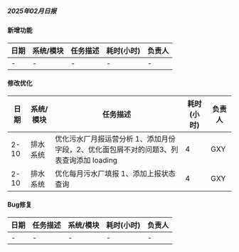 ##### 2025年02月日报

#### 新增功能
| 日期  | 系统/模块               | 任务描述                                       | 耗时(小时) | 负责人 |
|-------|------------------------|------------------------------------------------|------------|--------|
| -     | -                      | -                                              | -          |-       |

#### 修改优化
| 日期  | 系统/模块               | 任务描述                                        | 耗时(小时) | 负责人 |
|-------|------------------------|------------------------------------------------|------------|--------|
| 2-10  | 排水系统| 优化污水厂月报运营分析 1、添加月份字段，2、优化面包屑不对的问题3、列表查询添加 loading | 4       | GXY      |
| 2-10  | 排水系统                | 优化每月污水厂填报 1、添加上报状态查询             | 4         | GXY    |

#### Bug修复
| 日期  | 任务描述                                        | 系统/模块               | 耗时(小时) | 负责人 |
|-------|------------------------------------------------|------------------------|------------|--------|
| -     | -                                              | -                      | -          | -      |